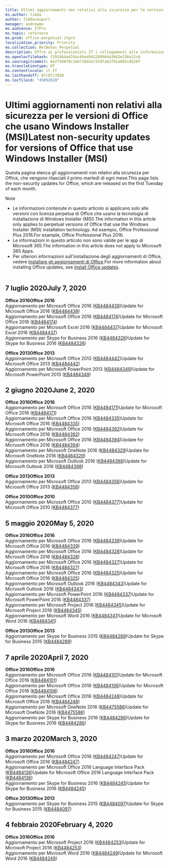 ```yaml
---
title: Ultimi aggiornamenti non relativi alla sicurezza per le versioni di Office che usano Windows Installer (MSI)
ms.author: timda
author: TimDavenport
manager: andrewmo
ms.audience: ITPro
ms.topic: reference
ms.prod: office-perpetual-itpro
localization_priority: Priority
ms.collection: RelNotes_Perpetual
description: Offre ai professionisti IT i collegamenti alle informazioni sugli aggiornamenti più recenti non relativi alla sicurezza delle versioni con licenza perpetua di Office 2016, Office 2013 e Office 2010
ms.openlocfilehash: f1924b4ad7dac69ad94228998da3042e156e12c6
ms.sourcegitcommit: 6e27566f8c2e6718da5c5597a62f91a882c8b20f
ms.translationtype: HT
ms.contentlocale: it-IT
ms.lasthandoff: 07/07/2020
ms.locfileid: "45052619"
---
```

# <a name="latest-non-security-updates-for-versions-of-office-that-use-windows-installer-msi"></a><span data-ttu-id="c2af6-103">Ultimi aggiornamenti non relativi alla sicurezza per le versioni di Office che usano Windows Installer (MSI)</span><span class="sxs-lookup"><span data-stu-id="c2af6-103">Latest non-security updates for versions of Office that use Windows Installer (MSI)</span></span>

<span data-ttu-id="c2af6-104">Questa pagina elenca gli aggiornamenti non relativi alla sicurezza per Office, che vengono rilasciati il primo martedì di ogni mese.</span><span class="sxs-lookup"><span data-stu-id="c2af6-104">This page lists the non-security updates for Office, which are released on the first Tuesday of each month.</span></span>

> [!NOTE]
> - <span data-ttu-id="c2af6-105">Le informazioni contenute in questo articolo si applicano solo alle versioni con licenza perpetua di Office che usano la tecnologia di installazione di Windows Installer (MSI).</span><span class="sxs-lookup"><span data-stu-id="c2af6-105">The information in this article only applies to perpetual versions of Office that use the Windows Installer (MSI) installation technology.</span></span> <span data-ttu-id="c2af6-106">Ad esempio, Office Professional Plus 2016.</span><span class="sxs-lookup"><span data-stu-id="c2af6-106">For example, Office Professional Plus 2016.</span></span>
> - <span data-ttu-id="c2af6-107">Le informazioni in questo articolo non sono valide per le app di Microsoft 365.</span><span class="sxs-lookup"><span data-stu-id="c2af6-107">The information in this article does not apply to Microsoft 365 Apps.</span></span>
> - <span data-ttu-id="c2af6-108">Per ulteriori informazioni sull'installazione degli aggiornamenti di Office, vedere [Installare gli aggiornamenti di Office](https://support.office.com/article/2ab296f3-7f03-43a2-8e50-46de917611c5).</span><span class="sxs-lookup"><span data-stu-id="c2af6-108">For more information about installing Office updates, see [Install Office updates](https://support.office.com/article/2ab296f3-7f03-43a2-8e50-46de917611c5).</span></span>
<br/><br/>

## <a name="july-7-2020"></a><span data-ttu-id="c2af6-109">7 luglio 2020</span><span class="sxs-lookup"><span data-stu-id="c2af6-109">July 7, 2020</span></span>

<span data-ttu-id="c2af6-110">**Office 2016**</span><span class="sxs-lookup"><span data-stu-id="c2af6-110">**Office 2016**</span></span><br/>
<span data-ttu-id="c2af6-111">Aggiornamento per Microsoft Office 2016 ([KB4484439](https://support.microsoft.com/help/4484439))</span><span class="sxs-lookup"><span data-stu-id="c2af6-111">Update for Microsoft Office 2016 ([KB4484439](https://support.microsoft.com/help/4484439))</span></span><br/> <span data-ttu-id="c2af6-112">Aggiornamento per Microsoft Office 2016 ([KB4484174](https://support.microsoft.com/help/4484174))</span><span class="sxs-lookup"><span data-stu-id="c2af6-112">Update for Microsoft Office 2016 ([KB4484174](https://support.microsoft.com/help/4484174))</span></span><br/> <span data-ttu-id="c2af6-113">Aggiornamento per Microsoft Excel 2016 ([KB4484437](https://support.microsoft.com/help/4484437))</span><span class="sxs-lookup"><span data-stu-id="c2af6-113">Update for Microsoft Excel 2016 ([KB4484437](https://support.microsoft.com/help/4484437))</span></span><br/>
<span data-ttu-id="c2af6-114">Aggiornamento per Skype for Business 2016 ([KB4484326](https://support.microsoft.com/help/4484326))</span><span class="sxs-lookup"><span data-stu-id="c2af6-114">Update for Skype for Business 2016 ([KB4484326](https://support.microsoft.com/help/4484326))</span></span><br/> 

<span data-ttu-id="c2af6-115">**Office 2013**</span><span class="sxs-lookup"><span data-stu-id="c2af6-115">**Office 2013**</span></span><br/>
<span data-ttu-id="c2af6-116">Aggiornamento per Microsoft Office 2013 ([KB4484442](https://support.microsoft.com/help/4484442))</span><span class="sxs-lookup"><span data-stu-id="c2af6-116">Update for Microsoft Office 2013 ([KB4484442](https://support.microsoft.com/help/4484442))</span></span><br/> <span data-ttu-id="c2af6-117">Aggiornamento per Microsoft PowerPoint 2013 ([KB4484349](https://support.microsoft.com/help/4484349))</span><span class="sxs-lookup"><span data-stu-id="c2af6-117">Update for Microsoft PowerPoint 2013 ([KB4484349](https://support.microsoft.com/help/4484349))</span></span><br/> 


## <a name="june-2-2020"></a><span data-ttu-id="c2af6-118">2 giugno 2020</span><span class="sxs-lookup"><span data-stu-id="c2af6-118">June 2, 2020</span></span>

<span data-ttu-id="c2af6-119">**Office 2016**</span><span class="sxs-lookup"><span data-stu-id="c2af6-119">**Office 2016**</span></span><br/>
<span data-ttu-id="c2af6-120">Aggiornamento per Microsoft Office 2016 ([KB4484171](https://support.microsoft.com/help/4484171))</span><span class="sxs-lookup"><span data-stu-id="c2af6-120">Update for Microsoft Office 2016 ([KB4484171](https://support.microsoft.com/help/4484171))</span></span><br/> <span data-ttu-id="c2af6-121">Aggiornamento per Microsoft Office 2016 ([KB4484335](https://support.microsoft.com/help/4484335))</span><span class="sxs-lookup"><span data-stu-id="c2af6-121">Update for Microsoft Office 2016 ([KB4484335](https://support.microsoft.com/help/4484335))</span></span><br/> <span data-ttu-id="c2af6-122">Aggiornamento per Microsoft Office 2016 ([KB4484392](https://support.microsoft.com/help/4484392))</span><span class="sxs-lookup"><span data-stu-id="c2af6-122">Update for Microsoft Office 2016 ([KB4484392](https://support.microsoft.com/help/4484392))</span></span><br/> <span data-ttu-id="c2af6-123">Aggiornamento per Microsoft Office 2016 ([KB4484394](https://support.microsoft.com/help/4484394))</span><span class="sxs-lookup"><span data-stu-id="c2af6-123">Update for Microsoft Office 2016 ([KB4484394](https://support.microsoft.com/help/4484394))</span></span><br/> <span data-ttu-id="c2af6-124">Aggiornamento per Microsoft OneNote 2016 ([KB4484329](https://support.microsoft.com/help/4484329))</span><span class="sxs-lookup"><span data-stu-id="c2af6-124">Update for Microsoft OneNote 2016 ([KB4484329](https://support.microsoft.com/help/4484329))</span></span><br/>
<span data-ttu-id="c2af6-125">Aggiornamento per Microsoft Outlook 2016 ([KB4484398](https://support.microsoft.com/help/4484398))</span><span class="sxs-lookup"><span data-stu-id="c2af6-125">Update for Microsoft Outlook 2016 ([KB4484398](https://support.microsoft.com/help/4484398))</span></span><br/> 

<span data-ttu-id="c2af6-126">**Office 2013**</span><span class="sxs-lookup"><span data-stu-id="c2af6-126">**Office 2013**</span></span><br/>
<span data-ttu-id="c2af6-127">Aggiornamento per Microsoft Office 2013 ([KB4484356](https://support.microsoft.com/help/4484356))</span><span class="sxs-lookup"><span data-stu-id="c2af6-127">Update for Microsoft Office 2013 ([KB4484356](https://support.microsoft.com/help/4484356))</span></span><br/> 

<span data-ttu-id="c2af6-128">**Office 2010**</span><span class="sxs-lookup"><span data-stu-id="c2af6-128">**Office 2010**</span></span><br/>
<span data-ttu-id="c2af6-129">Aggiornamento per Microsoft Office 2010 ([KB4484377](https://support.microsoft.com/help/4484377))</span><span class="sxs-lookup"><span data-stu-id="c2af6-129">Update for Microsoft Office 2010 ([KB4484377](https://support.microsoft.com/help/4484377))</span></span><br/> 


## <a name="may-5-2020"></a><span data-ttu-id="c2af6-130">5 maggio 2020</span><span class="sxs-lookup"><span data-stu-id="c2af6-130">May 5, 2020</span></span>

<span data-ttu-id="c2af6-131">**Office 2016**</span><span class="sxs-lookup"><span data-stu-id="c2af6-131">**Office 2016**</span></span><br/>
<span data-ttu-id="c2af6-132">Aggiornamento per Microsoft Office 2016 ([KB4484339](https://support.microsoft.com/help/4484339))</span><span class="sxs-lookup"><span data-stu-id="c2af6-132">Update for Microsoft Office 2016 ([KB4484339](https://support.microsoft.com/help/4484339))</span></span><br/> <span data-ttu-id="c2af6-133">Aggiornamento per Microsoft Office 2016 ([KB4484328](https://support.microsoft.com/help/4484328))</span><span class="sxs-lookup"><span data-stu-id="c2af6-133">Update for Microsoft Office 2016 ([KB4484328](https://support.microsoft.com/help/4484328))</span></span><br/> <span data-ttu-id="c2af6-134">Aggiornamento per Microsoft Office 2016 ([KB4484327](https://support.microsoft.com/help/4484327))</span><span class="sxs-lookup"><span data-stu-id="c2af6-134">Update for Microsoft Office 2016 ([KB4484327](https://support.microsoft.com/help/4484327))</span></span><br/> <span data-ttu-id="c2af6-135">Aggiornamento per Microsoft Office 2016 ([KB4484325](https://support.microsoft.com/help/4484325))</span><span class="sxs-lookup"><span data-stu-id="c2af6-135">Update for Microsoft Office 2016 ([KB4484325](https://support.microsoft.com/help/4484325))</span></span><br/> <span data-ttu-id="c2af6-136">Aggiornamento per Microsoft Outlook 2016 ([KB4484343](https://support.microsoft.com/help/4484343))</span><span class="sxs-lookup"><span data-stu-id="c2af6-136">Update for Microsoft Outlook 2016 ([KB4484343](https://support.microsoft.com/help/4484343))</span></span><br/> <span data-ttu-id="c2af6-137">Aggiornamento per Microsoft PowerPoint 2016 ([KB4484337](https://support.microsoft.com/help/4484337))</span><span class="sxs-lookup"><span data-stu-id="c2af6-137">Update for Microsoft PowerPoint 2016 ([KB4484337](https://support.microsoft.com/help/4484337))</span></span><br/> <span data-ttu-id="c2af6-138">Aggiornamento per Microsoft Project 2016 ([KB4484345](https://support.microsoft.com/help/4484345))</span><span class="sxs-lookup"><span data-stu-id="c2af6-138">Update for Microsoft Project 2016 ([KB4484345](https://support.microsoft.com/help/4484345))</span></span><br/> <span data-ttu-id="c2af6-139">Aggiornamento per Microsoft Word 2016 ([KB4484341](https://support.microsoft.com/help/4484341))</span><span class="sxs-lookup"><span data-stu-id="c2af6-139">Update for Microsoft Word 2016 ([KB4484341](https://support.microsoft.com/help/4484341))</span></span><br/> 


<span data-ttu-id="c2af6-140">**Office 2013**</span><span class="sxs-lookup"><span data-stu-id="c2af6-140">**Office 2013**</span></span><br/>
<span data-ttu-id="c2af6-141">Aggiornamento per Skype for Business 2015 ([KB4484289](https://support.microsoft.com/help/4484289))</span><span class="sxs-lookup"><span data-stu-id="c2af6-141">Update for Skype for Business 2015 ([KB4484289](https://support.microsoft.com/help/4484289))</span></span><br/>

## <a name="april-7-2020"></a><span data-ttu-id="c2af6-142">7 aprile 2020</span><span class="sxs-lookup"><span data-stu-id="c2af6-142">April 7, 2020</span></span>

<span data-ttu-id="c2af6-143">**Office 2016**</span><span class="sxs-lookup"><span data-stu-id="c2af6-143">**Office 2016**</span></span><br/>
<span data-ttu-id="c2af6-144">Aggiornamento per Microsoft Office 2016 ([KB4484101](https://support.microsoft.com/help/4484101))</span><span class="sxs-lookup"><span data-stu-id="c2af6-144">Update for Microsoft Office 2016 ([KB4484101](https://support.microsoft.com/help/4484101))</span></span><br/>
<span data-ttu-id="c2af6-145">Aggiornamento per Microsoft Office 2016 ([KB4484106](https://support.microsoft.com/help/4484106))</span><span class="sxs-lookup"><span data-stu-id="c2af6-145">Update for Microsoft Office 2016 ([KB4484106](https://support.microsoft.com/help/4484106))</span></span><br/>
<span data-ttu-id="c2af6-146">Aggiornamento per Microsoft Office 2016 ([KB4484248](https://support.microsoft.com/help/4484248))</span><span class="sxs-lookup"><span data-stu-id="c2af6-146">Update for Microsoft Office 2016 ([KB4484248](https://support.microsoft.com/help/4484248))</span></span><br/>
<span data-ttu-id="c2af6-147">Aggiornamento per Microsoft OneNote 2016 ([KB4475586](https://support.microsoft.com/help/4475586))</span><span class="sxs-lookup"><span data-stu-id="c2af6-147">Update for Microsoft OneNote 2016 ([KB4475586](https://support.microsoft.com/help/4475586))</span></span><br/>
<span data-ttu-id="c2af6-148">Aggiornamento per Skype for Business 2016 ([KB4484286](https://support.microsoft.com/help/4484286))</span><span class="sxs-lookup"><span data-stu-id="c2af6-148">Update for Skype for Business 2016 ([KB4484286](https://support.microsoft.com/help/4484286))</span></span> <br/>


## <a name="march-3-2020"></a><span data-ttu-id="c2af6-149">3 marzo 2020</span><span class="sxs-lookup"><span data-stu-id="c2af6-149">March 3, 2020</span></span>

<span data-ttu-id="c2af6-150">**Office 2016**</span><span class="sxs-lookup"><span data-stu-id="c2af6-150">**Office 2016**</span></span><br/>
<span data-ttu-id="c2af6-151">Aggiornamento per Microsoft Office 2016 ([KB4484247](https://support.microsoft.com/help/4484247))</span><span class="sxs-lookup"><span data-stu-id="c2af6-151">Update for Microsoft Office 2016 ([KB4484247](https://support.microsoft.com/help/4484247))</span></span><br/> <span data-ttu-id="c2af6-152">Aggiornamento per Microsoft Office 2016 Language Interface Pack ([KB4484136](https://support.microsoft.com/help/4484136))</span><span class="sxs-lookup"><span data-stu-id="c2af6-152">Update for Microsoft Office 2016 Language Interface Pack ([KB4484136](https://support.microsoft.com/help/4484136))</span></span><br/>
<span data-ttu-id="c2af6-153">Aggiornamento per Skype for Business 2016 ([KB4484245](https://support.microsoft.com/help/4484245))</span><span class="sxs-lookup"><span data-stu-id="c2af6-153">Update for Skype for Business 2016 ([KB4484245](https://support.microsoft.com/help/4484245))</span></span> <br/>

<span data-ttu-id="c2af6-154">**Office 2013**</span><span class="sxs-lookup"><span data-stu-id="c2af6-154">**Office 2013**</span></span><br/>
<span data-ttu-id="c2af6-155">Aggiornamento per Skype for Business 2015 ([KB4484097](https://support.microsoft.com/help/4484097))</span><span class="sxs-lookup"><span data-stu-id="c2af6-155">Update for Skype for Business 2015 ([KB4484097](https://support.microsoft.com/help/4484097))</span></span><br/>


## <a name="february-4-2020"></a><span data-ttu-id="c2af6-156">4 febbraio 2020</span><span class="sxs-lookup"><span data-stu-id="c2af6-156">February 4, 2020</span></span>

<span data-ttu-id="c2af6-157">**Office 2016**</span><span class="sxs-lookup"><span data-stu-id="c2af6-157">**Office 2016**</span></span><br/>
<span data-ttu-id="c2af6-158">Aggiornamento per Microsoft Project 2016 ([KB4484253](https://support.microsoft.com/help/4484253))</span><span class="sxs-lookup"><span data-stu-id="c2af6-158">Update for Microsoft Project 2016 ([KB4484253](https://support.microsoft.com/help/4484253))</span></span> <br/>
<span data-ttu-id="c2af6-159">Aggiornamento per Microsoft Word 2016 ([KB4484249](https://support.microsoft.com/help/4484249))</span><span class="sxs-lookup"><span data-stu-id="c2af6-159">Update for Microsoft Word 2016 ([KB4484249](https://support.microsoft.com/help/4484249))</span></span> <br/>



